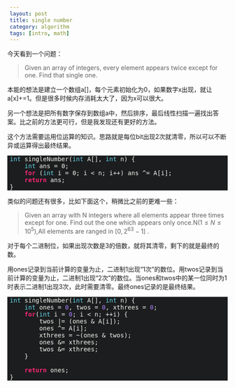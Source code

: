 ```yaml
---
layout: post
title: single number
category: algorithm
tags: [intro, math]
---
```


今天看到一个问题：

>Given an array of integers, every element appears twice except for one. Find that single one.

本能的想法是建立一个数组a[]，每个元素初始化为0，如果数字x出现，就让a[x]+=1。但是很多时候内存消耗太大了，因为x可以很大。

另一个想法是把所有数字保存到数组a中，然后排序，最后线性扫描一遍找出答案。比之前的方法更可行，但是我发现还有更好的方法。

这个方法需要运用位运算的知识。思路就是每位bit出现2次就清零，所以可以不断异或运算得出最终结果。

<style type="text/css">
.Number { color: #ae81ff; }
.Statement { color: #f92672; font-weight: bold; }
.Type { color: #66d9ef; }
.Repeat { color: #f92672; font-weight: bold; }
pre {padding-left:0.4em;}
</style>

<pre id='vimCodeElement' style=" font-family: monospace; color: #f8f8f2; background-color: #1b1d1e; ">
<span class="Type">int</span> singleNumber(<span class="Type">int</span> A[], <span class="Type">int</span> n) {
    <span class="Type">int</span> ans = <span class="Constant">0</span>;
    <span class="Statement">for</span> (<span class="Type">int</span> i = <span class="Constant">0</span>; i &lt; n; i++) ans ^= A[i];
    <span class="Statement">return</span> ans;
}
</pre>

类似的问题还有很多，比如下面这个，稍微比之前的更难一些：

>Given an array with N integers where all elements appear three times except for one. Find out the one which appears only once.N($1\le N\le { 10 }^{ 5 }$),All elements are ranged in $\left[ 0,{ 2 }^{ 63 }-1 \right]$ .


对于每个二进制位，如果出现次数是3的倍数，就将其清零，剩下的就是最终的数。

用ones记录到当前计算的变量为止，二进制1出现“1次”的数位。用twos记录到当前计算的变量为止，二进制1出现“2次”的数位。当ones和twos中的某一位同时为1时表示二进制1出现3次，此时需要清零。最终ones记录的是最终结果。

<pre id='vimCodeElement' style=" font-family: monospace; color: #f8f8f2; background-color: #1b1d1e; ">
<span class="Type">int</span> singleNumber(<span class="Type">int</span> A[], <span class="Type">int</span> n) {
    <span class="Type">int</span> ones = <span class="Number">0</span>, twos = <span class="Number">0</span>, xthrees = <span class="Number">0</span>;
    <span class="Repeat">for</span>(<span class="Type">int</span> i = <span class="Number">0</span>; i &lt; n; ++i) {
        twos |= (ones &amp; A[i]);
        ones ^= A[i];
        xthrees = ~(ones &amp; twos);
        ones &amp;= xthrees;
        twos &amp;= xthrees;
    }

    <span class="Statement">return</span> ones;
}
</pre>




